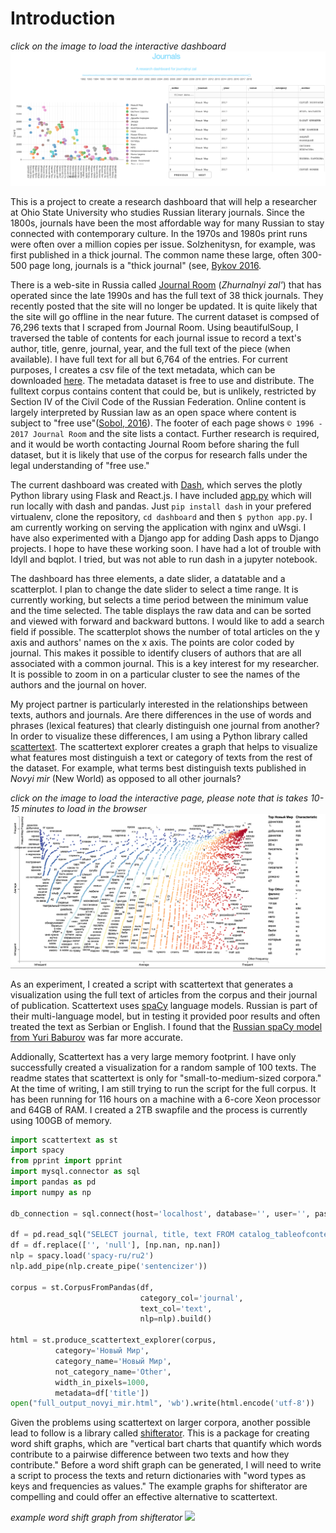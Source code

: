 # Introduction

*click on the image to load the interactive dashboard*
[![](https://github.com/apjanco/dashboard/raw/master/Screen%20Shot%202019-04-11%20at%202.57.13%20PM.png)](http://104.236.220.106:8000/)

This is a project to create a research dashboard that will help a researcher at Ohio State University who studies Russian literary journals. Since the 1800s, journals have been the most affordable way for many Russian to stay connected with contemporary culture.  In the 1970s and 1980s print runs were often over a million copies per issue. Solzhenitysn, for example, was first published in a thick journal.  The common name these large, often 300-500 page long, journals is a "thick journal" (see, [Bykov 2016](https://pdfs.semanticscholar.org/9cc6/7dc6af51ef662785251651b8a8aa166d3249.pdf).

There is a web-site in Russia called [Journal Room](http://magazines.russ.ru/) (*Zhurnalnyi zal'*) that has operated since the late 1990s and has the full text of 38 thick journals. They recently posted that the site will no longer be updated. It is quite likely that the site will go offline in the near future.  The current dataset is compsed of 76,296 texts that I scraped from Journal Room.  Using beautifulSoup, I traversed the table of contents for each journal issue to record a text's author, title, genre, journal, year, and the full text of the piece (when available).  I have full text for all but 6,764 of the entries.  For current purposes, I creates a csv file of the text metadata, which can be downloaded [here](https://haverford.box.com/shared/static/jwp9pd68ffl7tneh9hjob943ikcqg6x4.csv).  The metadata dataset is free to use and distribute.  The fulltext corpus contains content that could be, but is unlikely, restricted by Section IV of the Civil Code of the Russian Federation. Online content is largely interpreted by Russian law as an open space where content is subject to "free use"([Sobol, 2016](https://rm.coe.int/1680783347)). The footer of each page shows `© 1996 - 2017 Journal Room` and the site lists a contact. Further research is required, and it would be worth contacting Journal Room before sharing the full dataset, but it is likely that use of the corpus for research falls under the legal understanding of "free use."     

The current dashboard was created with [Dash](https://plot.ly), which serves the plotly Python library using Flask and React.js.  I have included [app.py](https://raw.githubusercontent.com/apjanco/dashboard/master/app.py) which will run locally with dash and pandas.  Just `pip install dash` in your prefered virtualenv, clone the repository, `cd dashboard` and then `$ python app.py`.  I am currently working on serving the application with nginx and uWsgi.  I have also experimented with a Django app for adding Dash apps to Django projects.  I hope to have these working soon.  I have had a lot of trouble with Idyll and bqplot.  I tried, but was not able to run dash in a jupyter notebook.       

The dashboard has three elements, a date slider, a datatable and a scatterplot.  I plan to change the date slider to select a time range.  It is currently working, but selects a time period between the minimum value and the time selected.  The table displays the raw data and can be sorted and viewed with forward and backward buttons.  I would like to add a search field if possible.  The scatterplot shows the number of total articles on the y axis and authors' names on the x axis.  The points are color coded by journal.  This makes it possible to identify clusers of authors that are all associated with a common journal.  This is a key interest for my researcher.  It is possible to zoom in on a particular cluster to see the names of the authors and the journal on hover.   

My project partner is particularly interested in the relationships between texts, authors and journals. Are there differences in the use of words and phrases (lexical features) that clearly distinguish one journal from another?  In order to visualize these differences, I am using a Python library called [scattertext](https://github.com/JasonKessler/scattertext).  The scattertext explorer creates a graph that helps to visualize what features most distinguish a text or category of texts from the rest of the dataset. For example, what terms best distinguish texts published in *Novyi mir* (New World) as opposed to all other journals?   

*click on the image to load the interactive page, please note that is takes 10-15 minutes to load in the browser*
[![](https://github.com/apjanco/dashboard/raw/master/textviz.jpg)](http://htmlpreview.github.io/?https://www.github.com/apjanco/dashboard/raw/master/sample100.html)

As an experiment, I created a script with scattertext that generates a visualization using the full text of articles from the corpus and their journal of publication.  Scattertext uses [spaCy](https://spacy.io/modelsa) language models.  Russian is part of their multi-language model, but in testing it provided poor results and often treated the text as Serbian or English.  I found that the [Russian spaCy model from Yuri Baburov](https://github.com/buriy/spacy-ru) was far more accurate.  

Addionally, Scattertext has a very large memory footprint. I have only successfully created a visualization for a random sample of 100 texts.  The readme states that scattertext is only for "small-to-medium-sized corpora."  At the time of writing, I am still trying to run the script for the full corpus.  It has been running for 116 hours on a machine with a 6-core Xeon processor and 64GB of RAM.  I created a 2TB swapfile and the process is currently using 100GB of memory.       

```python 
import scattertext as st
import spacy
from pprint import pprint
import mysql.connector as sql
import pandas as pd
import numpy as np

db_connection = sql.connect(host='localhost', database='', user='', password='')

df = pd.read_sql("SELECT journal, title, text FROM catalog_tableofcontents WHERE text NOT LIKE '' ORDER BY RAND() LIMIT 100", con=db_connection)
df = df.replace(['', 'null'], [np.nan, np.nan])
nlp = spacy.load('spacy-ru/ru2')
nlp.add_pipe(nlp.create_pipe('sentencizer'))

corpus = st.CorpusFromPandas(df,
                             category_col='journal',
                             text_col='text',
                             nlp=nlp).build()

html = st.produce_scattertext_explorer(corpus,
          category='Новый Мир',
          category_name='Новый Мир',
          not_category_name='Other',
          width_in_pixels=1000,
          metadata=df['title'])
open("full_output_novyi_mir.html", 'wb').write(html.encode('utf-8'))
```

Given the problems using scattertext on larger corpora, another possible lead to follow is a library called [shifterator](https://github.com/ryanjgallagher/shifterator).  This is a package for creating word shift graphs, which are "vertical bart charts that quantify which words contribute to a pairwise difference between two texts and how they contribute."  Before a word shift graph can be generated, I will need to write a script to process the texts and return dictionaries with "word types as keys and frequencies as values."
The example graphs for shifterator are compelling and could offer an effective alternative to scattertext.

*example word shift graph from shifterator*
![](https://github.com/ryanjgallagher/shifterator/raw/master/figures/presidential-speeches_smaller.png)

